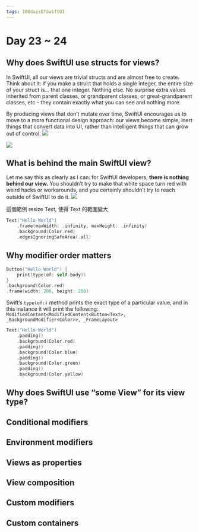 ```yaml
---
tags: 100daysOfSwiftUI
---
```

#  Day 23 ~ 24


## Why does SwiftUI use structs for views?

In SwiftUI, all our views are trivial structs and are almost free to create. Think about it: if you make a struct that holds a single integer, the entire size of your struct is… that one integer. Nothing else. No surprise extra values inherited from parent classes, or grandparent classes, or great-grandparent classes, etc – they contain exactly what you can see and nothing more.

By producing views that don’t mutate over time, SwiftUI encourages us to move to a more functional design approach: our views become simple, inert things that convert data into UI, rather than intelligent things that can grow out of control.
![](https://i.imgur.com/2FWlwqY.png)

![](https://i.imgur.com/Umic8Dk.png)


## What is behind the main SwiftUI view?

Let me say this as clearly as I can: for SwiftUI developers, **there is nothing behind our view.** You shouldn’t try to make that white space turn red with weird hacks or workarounds, and you certainly shouldn’t try to reach outside of SwiftUI to do it.
![](https://i.imgur.com/f6MtIv5.png)

這個範例 resize Text, 使得 Text 的範圍變大
```swift
Text("Hello World")
    .frame(maxWidth: .infinity, maxHeight: .infinity)
    .background(Color.red)
    .edgesIgnoringSafeArea(.all)
```
## Why modifier order matters
```swift
Button("Hello World") {
    print(type(of: self.body))
}    
.background(Color.red)
.frame(width: 200, height: 200)
```
Swift’s `type(of:)` method prints the exact type of a particular value, and in this instance it will print the following: `ModifiedContent<ModifiedContent<Button<Text>, _BackgroundModifier<Color>>, _FrameLayout>`

```swift
Text("Hello World")
    .padding()
    .background(Color.red)
    .padding()
    .background(Color.blue)
    .padding()
    .background(Color.green)
    .padding()
    .background(Color.yellow)
```

## Why does SwiftUI use “some View” for its view type?

## Conditional modifiers

## Environment modifiers

## Views as properties

## View composition

## Custom modifiers

## Custom containers


